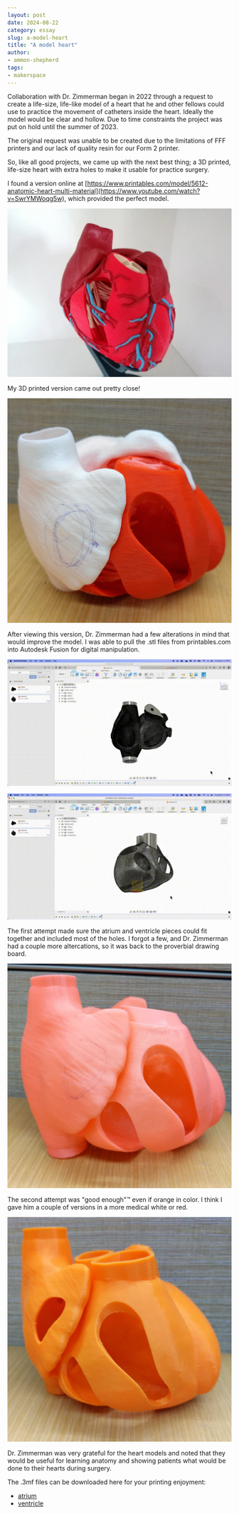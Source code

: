 ```yaml
---
layout: post
date: 2024-08-22
category: essay
slug: a-model-heart
title: "A model heart"
author:
- ammon-shepherd
tags:
- makerspace
---
```


Collaboration with Dr. Zimmerman began in 2022 through a request to create a life-size, life-like model of a heart that he and other fellows could use to practice the movement of catheters inside the heart. Ideally the model would be clear and hollow. Due to time constraints the project was put on hold until the summer of 2023. 

The original request was unable to be created due to the limitations of FFF printers and our lack of quality resin for our Form 2 printer.

So, like all good projects, we came up with the next best thing; a 3D printed, life-size heart with extra holes to make it usable for practice surgery.

I found a version online at [https://www.printables.com/model/5612-anatomic-heart-multi-material](https://www.youtube.com/watch?v=SwrYMWoqg5w), which provided the perfect model.

[![Burning Heart, Survivor](/assets/post-media/a-model-heart/printables_malte_28513_anatomic-heart.webp)](https://www.youtube.com/watch?v=Kc71KZG87X4)

My 3D printed version came out pretty close!

[![Total Eclipse of the Heart, Bonnie Tyler](/assets/post-media/a-model-heart/heart-version1.jpg)](https://www.youtube.com/watch?v=lcOxhH8N3Bo)


After viewing this version, Dr. Zimmerman had a few alterations in mind that would improve the model. I was able to pull the .stl files from printables.com into Autodesk Fusion for digital manipulation. 

[![Unbreak My Heart, the Weezer version](/assets/post-media/a-model-heart/atrium-rotation.gif)](https://www.youtube.com/watch?v=7jVi0-sP0rU)

[![Heart and Soul, T'Pau](/assets/post-media/a-model-heart/ventricle-rotation.gif)](https://www.youtube.com/watch?v=SwrYMWoqg5w)

The first attempt made sure the atrium and ventricle pieces could fit together and included most of the holes. I forgot a few, and Dr. Zimmerman had a couple more altercations, so it was back to the proverbial drawing board.

[![Heart of Glass, Blondie](/assets/post-media/a-model-heart/heart-version2.jpg)](https://www.youtube.com/watch?v=WGU_4-5RaxU)

The second attempt was "good enough"&trade; even if orange in color. I think I gave him a couple of versions in a more medical white or red.

[![Don't Go Breaking My Heart, Elton John and Kiki Dee](/assets/post-media/a-model-heart/heart-version3.jpg)](https://www.youtube.com/watch?v=z0qW9P-uYfM)

Dr. Zimmerman was very grateful for the heart models and noted that they would be useful for learning anatomy and showing patients what would be done to their hearts during surgery.

The .3mf files can be downloaded here for your printing enjoyment:

- [atrium](/assets/post-media/a-model-heart/atrium.3mf)
- [ventricle](/assets/post-media/a-model-heart/ventricle.3mf)